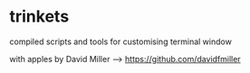 # trinkets
compiled scripts and tools for customising terminal window

with apples by David Miller --> https://github.com/davidfmiller
